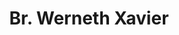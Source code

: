---
title: Br. Werneth Xavier
contentful:
  contentype: 
space_id : 5IuMeTaNSokYgAYaGuUyCg
template : posts.html 
exists : br-werneth-xavier
---